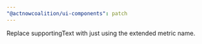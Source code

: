 ```yaml
---
"@actnowcoalition/ui-components": patch
---
```


Replace supportingText with just using the extended metric name.
